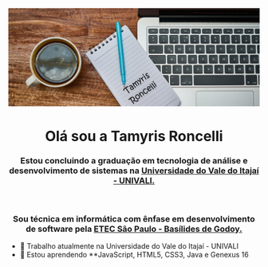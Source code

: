 <img src="https://github.com/tamyrisroncelli/tamyrisroncelli/blob/main/background3.png" style="max-width:100%;">

 <h1 align="center"> Olá sou a Tamyris Roncelli </h1>
 
<h3 align="center"> Estou concluindo a graduação em tecnologia de análise e desenvolvimento de sistemas na <a href="https://github.com/tamyrisroncelli">Universidade do Vale do Itajaí - UNIVALI.</a></h3><br>
<h3 align="center"> Sou técnica em informática com ênfase em desenvolvimento de software pela <a href="https://github.com/tamyrisroncelli">ETEC São Paulo - Basílides de Godoy.</a></h3>


- 🔭  Trabalho atualmente na Universidade do Vale do Itajaí - UNIVALI
- 🌱  Estou aprendendo **JavaScript, HTML5, CSS3, Java e Genexus 16
<!-- 👯 I’m looking to collaborate on ...
- 🤔 I’m looking for help with ...
- 💬 Ask me about ...
- 📫  tamyrisroncelli@gmail.com
- 😄 Pronouns: ...
- ⚡ Fun fact: ...
-->

